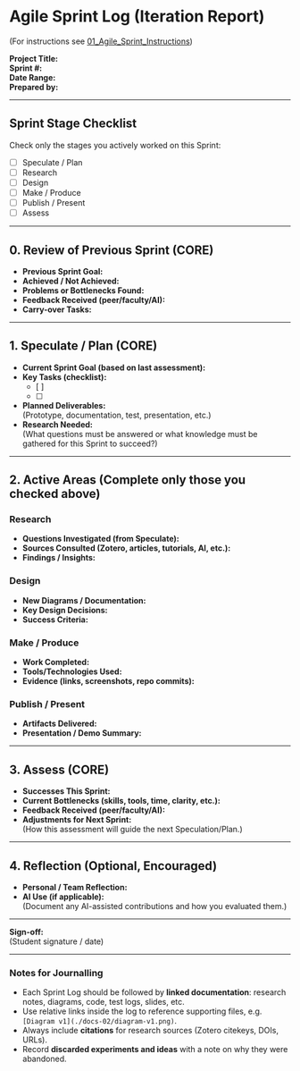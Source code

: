 # Agile Sprint Log (Iteration Report)
(For instructions see [01_Agile_Sprint_Instructions](./01_Agile_Sprint_Instructions.md))  

**Project Title:**  
**Sprint #:**  
**Date Range:**  
**Prepared by:**  

---

## Sprint Stage Checklist
Check only the stages you actively worked on this Sprint:

- [ ] Speculate / Plan  
- [ ] Research  
- [ ] Design  
- [ ] Make / Produce  
- [ ] Publish / Present  
- [ ] Assess  

---

## 0. Review of Previous Sprint (CORE)
- **Previous Sprint Goal:**  
- **Achieved / Not Achieved:**  
- **Problems or Bottlenecks Found:**  
- **Feedback Received (peer/faculty/AI):**  
- **Carry-over Tasks:**  

---

## 1. Speculate / Plan (CORE)
- **Current Sprint Goal (based on last assessment):**  
- **Key Tasks (checklist):**  
  - [ ]  
  - [ ]  
- **Planned Deliverables:**  
  (Prototype, documentation, test, presentation, etc.)  
- **Research Needed:**  
  (What questions must be answered or what knowledge must be gathered for this Sprint to succeed?)  

---

## 2. Active Areas (Complete only those you checked above)

### Research  
- **Questions Investigated (from Speculate):**  
- **Sources Consulted (Zotero, articles, tutorials, AI, etc.):**  
- **Findings / Insights:**  

### Design  
- **New Diagrams / Documentation:**  
- **Key Design Decisions:**  
- **Success Criteria:**  

### Make / Produce  
- **Work Completed:**  
- **Tools/Technologies Used:**  
- **Evidence (links, screenshots, repo commits):**  

### Publish / Present  
- **Artifacts Delivered:**  
- **Presentation / Demo Summary:**  

---

## 3. Assess (CORE)
- **Successes This Sprint:**  
- **Current Bottlenecks (skills, tools, time, clarity, etc.):**  
- **Feedback Received (peer/faculty/AI):**  
- **Adjustments for Next Sprint:**  
  (How this assessment will guide the next Speculation/Plan.)  

---

## 4. Reflection (Optional, Encouraged)
- **Personal / Team Reflection:**  
- **AI Use (if applicable):**  
  (Document any AI-assisted contributions and how you evaluated them.)  

---

**Sign-off:**  
(Student signature / date)

---

### Notes for Journalling
- Each Sprint Log should be followed by **linked documentation**: research notes, diagrams, code, test logs, slides, etc.  
- Use relative links inside the log to reference supporting files, e.g. `[Diagram v1](./docs-02/diagram-v1.png)`.  
- Always include **citations** for research sources (Zotero citekeys, DOIs, URLs).  
- Record **discarded experiments and ideas** with a note on why they were abandoned.
